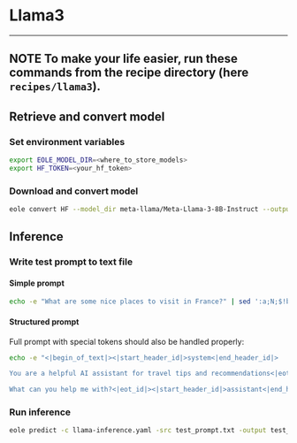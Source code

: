 # Llama3

---
**NOTE**
To make your life easier, run these commands from the recipe directory (here `recipes/llama3`).
---

## Retrieve and convert model

### Set environment variables

```bash
export EOLE_MODEL_DIR=<where_to_store_models>
export HF_TOKEN=<your_hf_token>
```

### Download and convert model

```bash
eole convert HF --model_dir meta-llama/Meta-Llama-3-8B-Instruct --output $EOLE_MODEL_DIR/llama3-8b-instruct --token $HF_TOKEN
```

## Inference

### Write test prompt to text file

#### Simple prompt

```bash
echo -e "What are some nice places to visit in France?" | sed ':a;N;$!ba;s/\n/｟newline｠/g' > test_prompt.txt
```

#### Structured prompt

Full prompt with special tokens should also be handled properly:

```bash
echo -e "<|begin_of_text|><|start_header_id|>system<|end_header_id|>

You are a helpful AI assistant for travel tips and recommendations<|eot_id|><|start_header_id|>user<|end_header_id|>

What can you help me with?<|eot_id|><|start_header_id|>assistant<|end_header_id|>" | sed ':a;N;$!ba;s/\n/｟newline｠/g' > test_prompt.txt
```

### Run inference

```bash
eole predict -c llama-inference.yaml -src test_prompt.txt -output test_output.txt
```